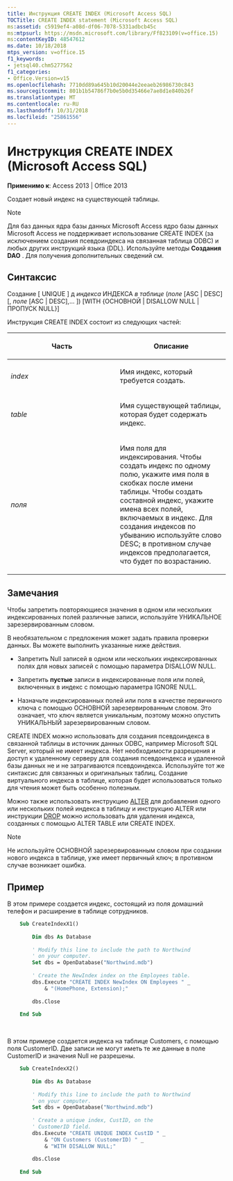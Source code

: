 ```yaml
---
title: Инструкция CREATE INDEX (Microsoft Access SQL)
TOCTitle: CREATE INDEX statement (Microsoft Access SQL)
ms:assetid: c5919ef4-a08d-df06-7078-5331adbcb45c
ms:mtpsurl: https://msdn.microsoft.com/library/Ff823109(v=office.15)
ms:contentKeyID: 48547612
ms.date: 10/18/2018
mtps_version: v=office.15
f1_keywords:
- jetsql40.chm5277562
f1_categories:
- Office.Version=v15
ms.openlocfilehash: 7710dd89a645b10d20044e2eeaeb26986730c843
ms.sourcegitcommit: 801b1b54786f7b0e5b0d35466e7ae8d1e840b26f
ms.translationtype: MT
ms.contentlocale: ru-RU
ms.lasthandoff: 10/31/2018
ms.locfileid: "25861556"
---
```

# <a name="create-index-statement-microsoft-access-sql"></a>Инструкция CREATE INDEX (Microsoft Access SQL)

**Применимо к**: Access 2013 | Office 2013

Создает новый индекс на существующей таблицы.

> [!NOTE]
> Для баз данных ядра базы данных Microsoft Access ядро базы данных Microsoft Access не поддерживает использование CREATE INDEX (за исключением создания псевдоиндекса на связанная таблица ODBC) и любых других инструкций языка (DDL). Используйте методы **Создания DAO** . Для получения дополнительных сведений см.

## <a name="syntax"></a>Синтаксис

Создание \[ UNIQUE \] д *индекса* ИНДЕКСА *в таблице* (*поле* \[ASC | DESC\]\[, *поле* \[ASC | DESC\],... \]) \[WITH {ОСНОВНОЙ | DISALLOW NULL | ПРОПУСК NULL}\]

Инструкция CREATE INDEX состоит из следующих частей:

<table>
<colgroup>
<col style="width: 50%" />
<col style="width: 50%" />
</colgroup>
<thead>
<tr class="header">
<th><p>Часть</p></th>
<th><p>Описание</p></th>
</tr>
</thead>
<tbody>
<tr class="odd">
<td><p><em>index</em></p></td>
<td><p>Имя индекс, который требуется создать.</p></td>
</tr>
<tr class="even">
<td><p><em>table</em></p></td>
<td><p>Имя существующей таблицы, которая будет содержать индекс.</p></td>
</tr>
<tr class="odd">
<td><p><em>поля</em></p></td>
<td><p>Имя поля для индексирования. Чтобы создать индекс по одному полю, укажите имя поля в скобках после имени таблицы. Чтобы создать составной индекс, укажите имена всех полей, включаемых в индекс. Для создания индексов по убыванию используйте слово DESC; в противном случае индексов предполагается, что будет по возрастанию.</p></td>
</tr>
</tbody>
</table>


## <a name="remarks"></a>Замечания

Чтобы запретить повторяющиеся значения в одном или нескольких индексированных полей различные записи, используйте УНИКАЛЬНОЕ зарезервированным словом.

В необязательном с предложения может задать правила проверки данных. Вы можете выполнить указанные ниже действия.

- Запретить Null записей в одном или нескольких индексированных полях для новых записей с помощью параметра DISALLOW NULL.

- Запретить **пустые** записи в индексированные поля или полей, включенных в индекс с помощью параметра IGNORE NULL.

- Назначьте индексированных полей или поля в качестве первичного ключа с помощью ОСНОВНОЙ зарезервированным словом. Это означает, что ключ является уникальным, поэтому можно опустить УНИКАЛЬНЫЙ зарезервированным словом.

CREATE INDEX можно использовать для создания псевдоиндекса в связанной таблицы в источник данных ODBC, например Microsoft SQL Server, который не имеет индекса. Нет необходимости разрешения и доступ к удаленному серверу для создания псевдоиндекса и удаленной базы данных не и не затрагиваются псевдоиндекса. Используйте тот же синтаксис для связанных и оригинальных таблиц. Создание виртуального индекса в таблице, которая будет использоваться только для чтения может быть особенно полезным.

Можно также использовать инструкцию [ALTER](alter-table-statement-microsoft-access-sql.md) для добавления одного или нескольких полей индекса в таблицу и инструкцию ALTER или инструкции [DROP](drop-statement-microsoft-access-sql.md) можно использовать для удаления индекса, созданных с помощью ALTER TABLE или CREATE INDEX.

> [!NOTE]
> Не используйте ОСНОВНОЙ зарезервированным словом при создании нового индекса в таблице, уже имеет первичный ключ; в противном случае возникает ошибка.

## <a name="example"></a>Пример

В этом примере создается индекс, состоящий из поля домашний телефон и расширение в таблице сотрудников.

```vb
    Sub CreateIndexX1() 
     
        Dim dbs As Database 
     
        ' Modify this line to include the path to Northwind 
        ' on your computer. 
        Set dbs = OpenDatabase("Northwind.mdb") 
     
        ' Create the NewIndex index on the Employees table. 
        dbs.Execute "CREATE INDEX NewIndex ON Employees " _ 
            & "(HomePhone, Extension);" 
     
        dbs.Close 
     
    End Sub 
```

<br/>

В этом примере создается индекса на таблице Customers, с помощью поля CustomerID. Две записи не могут иметь те же данные в поле CustomerID и значения Null не разрешены.

```vb
    Sub CreateIndexX2() 
     
        Dim dbs As Database 
     
        ' Modify this line to include the path to Northwind 
        ' on your computer. 
        Set dbs = OpenDatabase("Northwind.mdb") 
     
        ' Create a unique index, CustID, on the  
        ' CustomerID field. 
        dbs.Execute "CREATE UNIQUE INDEX CustID " _ 
            & "ON Customers (CustomerID) " _ 
            & "WITH DISALLOW NULL;" 
     
        dbs.Close 
     
    End Sub
```
